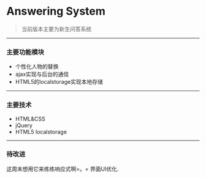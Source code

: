 # Answering System
>当前版本主要为新生问答系统
---
### 主要功能模块
* 个性化人物的替换
* ajax实现与后台的通信
* HTML5的localstorage实现本地存储
---
### 主要技术
* HTML&CSS
* jQuery
* HTML5 localstorage
---
### 待改进
 这周末想用它来练练响应式啊=。=
 界面UI优化.
